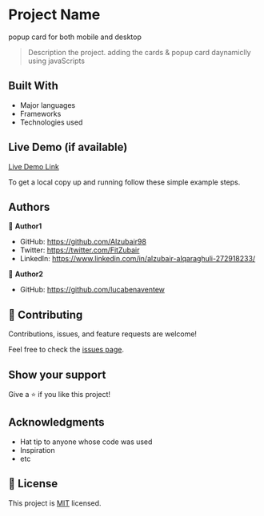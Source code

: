 
# Project Name
popup card for both mobile and desktop 

> Description the project.
adding the cards & popup card daynamiclly using javaScripts

## Built With

- Major languages
- Frameworks
- Technologies used

## Live Demo (if available)

[Live Demo Link](https://alzubair98.github.io/Portfoilo/)

To get a local copy up and running follow these simple example steps.

## Authors

👤 **Author1**

- GitHub: https://github.com/Alzubair98
- Twitter: https://twitter.com/FitZubair
- LinkedIn: https://www.linkedin.com/in/alzubair-alqaraghuli-272918233/

👤 **Author2**
 - GitHub: https://github.com/lucabenaventew

## 🤝 Contributing

Contributions, issues, and feature requests are welcome!

Feel free to check the [issues page](https://github.com/Alzubair98/Hello---micro/issues).

## Show your support

Give a ⭐️ if you like this project!

## Acknowledgments

- Hat tip to anyone whose code was used
- Inspiration
- etc

## 📝 License

This project is [MIT](./MIT.md) licensed.
